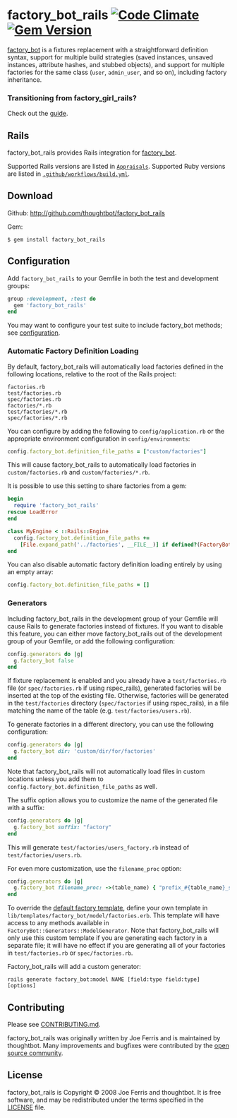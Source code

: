# factory_bot_rails [![Code Climate][grade-image]][grade] [![Gem Version][version-image]][version]

[factory_bot][fb] is a fixtures replacement with a straightforward definition
syntax, support for multiple build strategies (saved instances, unsaved
instances, attribute hashes, and stubbed objects), and support for multiple
factories for the same class (`user`, `admin_user`, and so on), including factory
inheritance.

### Transitioning from factory\_girl\_rails?

Check out the [guide](https://github.com/thoughtbot/factory_bot/blob/4-9-0-stable/UPGRADE_FROM_FACTORY_GIRL.md).

## Rails

factory\_bot\_rails provides Rails integration for [factory_bot][fb].

Supported Rails versions are listed in [`Appraisals`](Appraisals). Supported
Ruby versions are listed in [`.github/workflows/build.yml`](.github/workflows/build.yml).

## Download

Github: http://github.com/thoughtbot/factory_bot_rails

Gem:

    $ gem install factory_bot_rails

## Configuration

Add `factory_bot_rails` to your Gemfile in both the test and development groups:

```ruby
group :development, :test do
  gem 'factory_bot_rails'
end
```

You may want to configure your test suite to include factory\_bot methods; see
[configuration](https://github.com/thoughtbot/factory_bot/blob/main/GETTING_STARTED.md#configure-your-test-suite).

### Automatic Factory Definition Loading

By default, factory\_bot\_rails will automatically load factories
defined in the following locations,
relative to the root of the Rails project:

```
factories.rb
test/factories.rb
spec/factories.rb
factories/*.rb
test/factories/*.rb
spec/factories/*.rb
```

You can configure by adding the following to `config/application.rb` or the
appropriate environment configuration in `config/environments`:

```ruby
config.factory_bot.definition_file_paths = ["custom/factories"]
```

This will cause factory\_bot\_rails to automatically load factories in
`custom/factories.rb` and `custom/factories/*.rb`.

It is possible to use this setting to share factories from a gem:

```rb
begin
  require 'factory_bot_rails'
rescue LoadError
end

class MyEngine < ::Rails::Engine
  config.factory_bot.definition_file_paths +=
    [File.expand_path('../factories', __FILE__)] if defined?(FactoryBotRails)
end
```

You can also disable automatic factory definition loading entirely by
using an empty array:

```rb
config.factory_bot.definition_file_paths = []
```

### Generators

Including factory\_bot\_rails in the development group of your Gemfile
will cause Rails to generate factories instead of fixtures.
If you want to disable this feature, you can either move factory\_bot\_rails out
of the development group of your Gemfile, or add the following configuration:

```ruby
config.generators do |g|
  g.factory_bot false
end
```

If fixture replacement is enabled and you already have a `test/factories.rb`
file (or `spec/factories.rb` if using rspec_rails), generated factories will be
inserted at the top of the existing file.
Otherwise, factories will be generated in the
`test/factories` directory (`spec/factories` if using rspec_rails),
in a file matching the name of the table (e.g. `test/factories/users.rb`).

To generate factories in a different directory, you can use the following
configuration:

```ruby
config.generators do |g|
  g.factory_bot dir: 'custom/dir/for/factories'
end
```

Note that factory\_bot\_rails will not automatically load files in custom
locations unless you add them to `config.factory_bot.definition_file_paths` as
well.

The suffix option allows you to customize the name of the generated file with a
suffix:

```ruby
config.generators do |g|
  g.factory_bot suffix: "factory"
end
```

This will generate `test/factories/users_factory.rb` instead of
`test/factories/users.rb`.

For even more customization, use the `filename_proc` option:

```ruby
config.generators do |g|
  g.factory_bot filename_proc: ->(table_name) { "prefix_#{table_name}_suffix" }
end
```

To override the [default factory template][], define your own template in
`lib/templates/factory_bot/model/factories.erb`. This template will have
access to any methods available in `FactoryBot::Generators::ModelGenerator`.
Note that factory\_bot\_rails will only use this custom template if you are
generating each factory in a separate file; it will have no effect if you are
generating all of your factories in `test/factories.rb` or `spec/factories.rb`.

Factory\_bot\_rails will add a custom generator:

```shell
rails generate factory_bot:model NAME [field:type field:type] [options]
```

[default factory template]: https://github.com/thoughtbot/factory_bot_rails/tree/main/lib/generators/factory_bot/model/templates/factories.erb

## Contributing

Please see [CONTRIBUTING.md](CONTRIBUTING.md).

factory_bot_rails was originally written by Joe Ferris and is maintained by thoughtbot. Many improvements and bugfixes were contributed by the [open source
community](https://github.com/thoughtbot/factory_bot_rails/graphs/contributors).

## License

factory_bot_rails is Copyright © 2008 Joe Ferris and thoughtbot. It is free
software, and may be redistributed under the terms specified in the
[LICENSE](LICENSE) file.

<!-- START /templates/footer.md -->
<!-- END /templates/footer.md -->

[fb]: https://github.com/thoughtbot/factory_bot
[grade]: https://codeclimate.com/github/thoughtbot/factory_bot_rails
[grade-image]: https://codeclimate.com/github/thoughtbot/factory_bot_rails.svg
[community]: https://thoughtbot.com/community?utm_source=github
[hire]: https://thoughtbot.com/hire-us?utm_source=github
[version-image]: https://badge.fury.io/rb/factory_bot_rails.svg
[version]: https://badge.fury.io/rb/factory_bot_rails
[hound-image]: https://img.shields.io/badge/Reviewed_by-Hound-8E64B0.svg
[hound]: https://houndci.com

